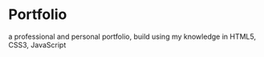 # Portfolio
a professional and personal portfolio, build using my knowledge in HTML5, CSS3, JavaScript
